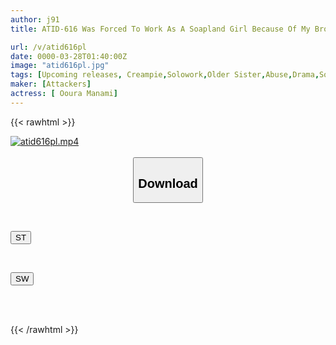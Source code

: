 ```yaml
---
author: j91
title: ATID-616 Was Forced To Work As A Soapland Girl Because Of My Brother's Debt, And Was Humiliated Until I Was Satisfied. Manami Oura

url: /v/atid616pl
date: 0000-03-28T01:40:00Z
image: "atid616pl.jpg"
tags: [Upcoming releases, Creampie,Solowork,Older Sister,Abuse,Drama,Soapland	]
maker: [Attackers]
actress: [ Ooura Manami]
---
```



{{< rawhtml >}}

<div class="video" data-videoid="pending_link.html">
    <a href="javascript:;">
        <img src="/v/atid616pl/atid616pl.jpg" width="WIDTH" height="HEIGHT" alt="atid616pl.mp4" loading="lazy">
    </a>
</div>

<script type="text/javascript" src="https://j91.asia/asset/on-demand-pend.js"></script>

<br>
  <link rel="stylesheet" href="https://j91.asia/asset/bs5.css">
  
  <center>
  <button class="btn btn-primary" type="button" data-bs-toggle="collapse" data-bs-target=".multi-collapse" aria-expanded="false" aria-controls="multiCollapseExample1 multiCollapseExample2"><h2>Download</h2></button></center>
</p>
<div class="row">
  <div class="col">
    <div class="collapse multi-collapse" id="multiCollapseExample1">
      <div class="card card-body">
	      	      <br>
<div class="buttons">  
<p><a href="https://j91.asia/pending_link.html" target="_blank"><button class="btn-hover color-3"><i class="fa fa-download"></i> ST</button></a></p></div>
    </div>
  </div>
</div>
  <div class="col">
    <div class="collapse multi-collapse" id="multiCollapseExample2">
      <div class="card card-body">
	      <br>
<div class="buttons">
<p><a href="https://j91.asia/pending_link.html" target="_blank"><button class="btn-hover color-2"><i class="fa fa-download"></i> SW</button></a></p></div>
<br><br>
      </div>
    </div>
  </div>
</div>

{{< /rawhtml >}}